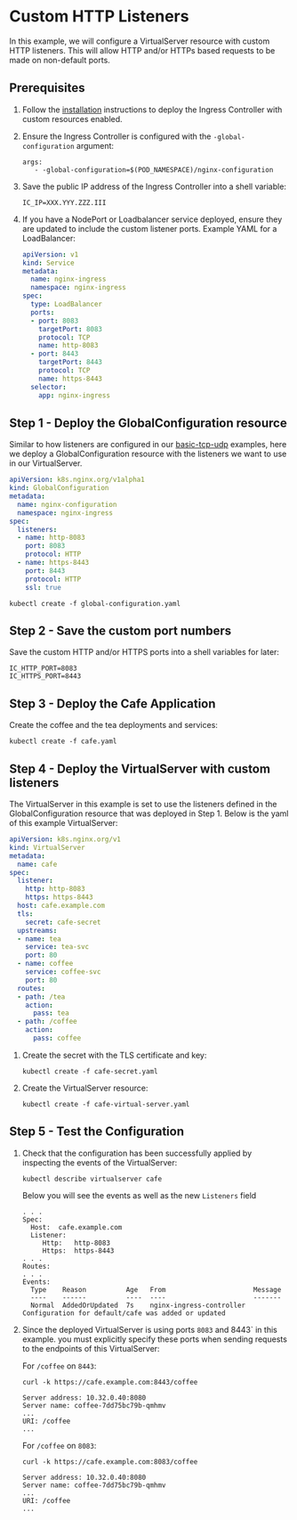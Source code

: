 # Custom HTTP Listeners

In this example, we will configure a VirtualServer resource with custom HTTP listeners.
This will allow HTTP and/or HTTPs based requests to be made on non-default ports.

## Prerequisites

1. Follow the [installation](https://docs.nginx.com/nginx-ingress-controller/installation/installation-with-manifests/)
   instructions to deploy the Ingress Controller with custom resources enabled.
2. Ensure the Ingress Controller is configured with the `-global-configuration` argument:
   ```console
   args:
      - -global-configuration=$(POD_NAMESPACE)/nginx-configuration
   ```

3. Save the public IP address of the Ingress Controller into a shell variable:
   ```console
   IC_IP=XXX.YYY.ZZZ.III
   ```

4. If you have a NodePort or Loadbalancer service deployed, ensure they are updated to include the custom listener ports.
Example YAML for a LoadBalancer:
   ```yaml
   apiVersion: v1
   kind: Service
   metadata:
     name: nginx-ingress
     namespace: nginx-ingress
   spec:
     type: LoadBalancer
     ports:
     - port: 8083
       targetPort: 8083
       protocol: TCP
       name: http-8083
     - port: 8443
       targetPort: 8443
       protocol: TCP
       name: https-8443
     selector:
       app: nginx-ingress
   ```
## Step 1 - Deploy the GlobalConfiguration resource
Similar to how listeners are configured in our [basic-tcp-udp](../../examples/custom-resource/basic-tcp-udp) examples,
here we deploy a GlobalConfiguration resource with the listeners we want to use in our VirtualServer.
   ```yaml
   apiVersion: k8s.nginx.org/v1alpha1
   kind: GlobalConfiguration
   metadata:
     name: nginx-configuration
     namespace: nginx-ingress
   spec:
     listeners:
     - name: http-8083
       port: 8083
       protocol: HTTP
     - name: https-8443
       port: 8443
       protocol: HTTP
       ssl: true
   ```

   ```console
   kubectl create -f global-configuration.yaml
   ```

## Step 2 - Save the custom port numbers
Save the custom HTTP and/or HTTPS ports into a shell variables for later:

   ```console
   IC_HTTP_PORT=8083
   IC_HTTPS_PORT=8443
   ```

## Step 3 - Deploy the Cafe Application

Create the coffee and the tea deployments and services:

   ```console
   kubectl create -f cafe.yaml
   ```

## Step 4 - Deploy the VirtualServer with custom listeners
The VirtualServer in this example is set to use the listeners defined in the GlobalConfiguration resource
that was deployed in Step 1. Below is the yaml of this example VirtualServer:

   ```yaml
   apiVersion: k8s.nginx.org/v1
   kind: VirtualServer
   metadata:
     name: cafe
   spec:
     listener:
       http: http-8083
       https: https-8443
     host: cafe.example.com
     tls:
       secret: cafe-secret
     upstreams:
     - name: tea
       service: tea-svc
       port: 80
     - name: coffee
       service: coffee-svc
       port: 80
     routes:
     - path: /tea
       action:
         pass: tea
     - path: /coffee
       action:
         pass: coffee
   ```

1. Create the secret with the TLS certificate and key:

    ```console
    kubectl create -f cafe-secret.yaml
    ```

2. Create the VirtualServer resource:

    ```console
    kubectl create -f cafe-virtual-server.yaml
    ```

## Step 5 - Test the Configuration

1. Check that the configuration has been successfully applied by inspecting the events of the VirtualServer:

    ```console
    kubectl describe virtualserver cafe
    ```

   Below you will see the events as well as the new `Listeners` field
    ```console
   . . .
   Spec:
      Host:  cafe.example.com
      Listener:
         Http:   http-8083
         Https:  https-8443
   . . .
   Routes:
    . . .
    Events:
      Type    Reason          Age   From                      Message
      ----    ------          ----  ----                      -------
      Normal  AddedOrUpdated  7s    nginx-ingress-controller  Configuration for default/cafe was added or updated
    ```

2. Since the deployed VirtualServer is using ports `8083` and 8443` in this example. you must explicitly specify these ports
when sending requests to the endpoints of this VirtualServer:

    For `/coffee` on `8443`:

    ```console
    curl -k https://cafe.example.com:8443/coffee
    ```

    ```text
    Server address: 10.32.0.40:8080
    Server name: coffee-7dd75bc79b-qmhmv
    ...
    URI: /coffee
    ...
    ```

    For `/coffee` on `8083`:

    ```console
    curl -k https://cafe.example.com:8083/coffee
    ```

    ```text
    Server address: 10.32.0.40:8080
    Server name: coffee-7dd75bc79b-qmhmv
    ...
    URI: /coffee
    ...
    ```
